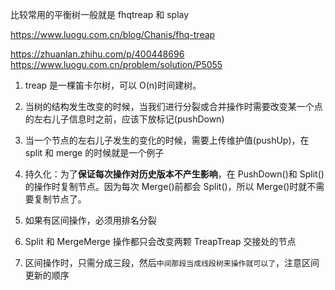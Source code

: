 比较常用的平衡树一般就是 fhqtreap 和 splay

https://www.luogu.com.cn/blog/Chanis/fhq-treap

https://zhuanlan.zhihu.com/p/400448696
https://www.luogu.com.cn/problem/solution/P5055

1. treap 是一棵笛卡尔树，可以 O(n)时间建树。
2. 当树的结构发生改变的时候，当我们进行分裂或合并操作时需要改变某一个点的左右儿子信息时之前，应该下放标记(pushDown)
3. 当一个节点的左右儿子发生的变化的时候，需要上传维护值(pushUp)，在 split 和 merge 的时候就是一个例子
4. 持久化：为了**保证每次操作对历史版本不产生影响**，在 PushDown()和 Split()的操作时复制节点。因为每次 Merge()前都会 Split()，所以 Merge()时就不需要复制节点了。
5. 如果有区间操作，必须用排名分裂
6. Split 和 MergeMerge 操作都只会改变两颗 TreapTreap 交接处的节点

7. 区间操作时，只需分成三段，然后`中间那段当成线段树来操作就可以了`，注意区间更新的顺序
